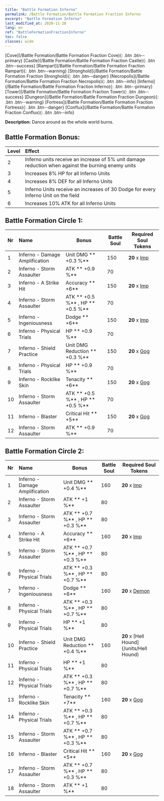 ```yaml
---
title: "Battle Formation Inferno"
permalink: /Battle Formation/Battle Formation Fraction Inferno
excerpt: "Battle Formation Inferno"
last_modified_at: 2020-11-28
lang: en
ref: "BattleFormationFractionInferno"
toc: false
classes: wide
---
```

 [Cove](/Battle Formation/Battle Formation Fraction Cove){: .btn .btn--primary} [Castle](/Battle Formation/Battle Formation Fraction Castle){: .btn .btn--success} [Rampart](/Battle Formation/Battle Formation Fraction Rampart){: .btn .btn--warning} [Stronghold](/Battle Formation/Battle Formation Fraction Stronghold){: .btn .btn--danger} [Necropolis](/Battle Formation/Battle Formation Fraction Necropolis){: .btn .btn--info} [Inferno](/Battle Formation/Battle Formation Fraction Inferno){: .btn .btn--primary} [Tower](/Battle Formation/Battle Formation Fraction Tower){: .btn .btn--success} [Dungeon](/Battle Formation/Battle Formation Fraction Dungeon){: .btn .btn--warning} [Fortress](/Battle Formation/Battle Formation Fraction Fortress){: .btn .btn--danger} [Conflux](/Battle Formation/Battle Formation Fraction Conflux){: .btn .btn--info} 

  **Description:** Dance around as the whole world burns.

## Battle Formation Bonus:

  | Level |         Effect        |
  |:------|:---------------------|
  | 2 | Inferno units receive an increase of 5% unit damage reduction when against the burning enemy units |
  | 3 | Increases 8% HP for all Inferno Units |
  | 4 | Increases 8% DEF for all Inferno Units |
  | 5 | Inferno Units receive an increases of 30 Dodge for every Inferno Unit on the field |
  | 6 | Increases 10% ATK for all Inferno Units |

## Battle Formation Circle 1:

  |  Nr  |         Name        |  Bonus  | Battle Soul  |  Required Soul Tokens |
  |:-----|:--------------------|---------|-----------------|----------------|
  | 1 | Inferno - Damage Amplification | Unit DMG ** +0.3 %**  | 150 |  **20** x [Imp](/units/Imp) |
  | 2 | Inferno - Storm Assaulter | ATK ** +0.9 %**  | 70 |   |
  | 3 | Inferno - A Strike Hit | Accuracy ** +6**  | 150 |  **20** x [Imp](/units/Imp) |
  | 4 | Inferno - Storm Assaulter | ATK ** +0.5 %** , HP ** +0.5 %**  | 70 |   |
  | 5 | Inferno - Ingeniousness | Dodge ** +6**  | 150 |  **20** x [Imp](/units/Imp) |
  | 6 | Inferno - Physical Trials | HP ** +0.9 %**  | 70 |   |
  | 7 | Inferno - Shield Practice | Unit DMG Reduction ** +0.3 %**  | 150 |  **20** x [Gog](/units/Gog) |
  | 8 | Inferno - Physical Trials | HP ** +0.9 %**  | 70 |   |
  | 9 | Inferno - Rocklike Skin | Tenacity ** +6**  | 150 |  **20** x [Gog](/units/Gog) |
  | 10 | Inferno - Storm Assaulter | ATK ** +0.5 %** , HP ** +0.5 %**  | 70 |   |
  | 11 | Inferno - Blaster | Critical Hit ** +5**  | 150 |  **20** x [Gog](/units/Gog) |
  | 12 | Inferno - Storm Assaulter | ATK ** +0.9 %**  | 70 |   |
  


## Battle Formation Circle 2:

  |  Nr  |         Name        |  Bonus  | Battle Soul  |  Required Soul Tokens |
  |:-----|:--------------------|---------|-----------------|----------------|
  | 1 | Inferno - Damage Amplification | Unit DMG ** +0.4 %**  | 160 |  **20** x [Imp](/units/Imp) |
  | 2 | Inferno - Storm Assaulter | ATK ** +1 %**  | 80 |   |
  | 3 | Inferno - Storm Assaulter | ATK ** +0.7 %** , HP ** +0.3 %**  | 80 |   |
  | 4 | Inferno - A Strike Hit | Accuracy ** +6**  | 160 |  **20** x [Imp](/units/Imp) |
  | 5 | Inferno - Storm Assaulter | ATK ** +0.7 %** , HP ** +0.3 %**  | 80 |   |
  | 6 | Inferno - Physical Trials | ATK ** +0.3 %** , HP ** +0.7 %**  | 80 |   |
  | 7 | Inferno - Ingeniousness | Dodge ** +6**  | 160 |  **20** x [Demon](/units/Demon) |
  | 8 | Inferno - Physical Trials | ATK ** +0.3 %** , HP ** +0.7 %**  | 80 |   |
  | 9 | Inferno - Physical Trials | HP ** +1 %**  | 80 |   |
  | 10 | Inferno - Shield Practice | Unit DMG Reduction ** +0.4 %**  | 160 |  **20** x [Hell Hound](/units/Hell Hound) |
  | 11 | Inferno - Physical Trials | HP ** +1 %**  | 80 |   |
  | 12 | Inferno - Physical Trials | ATK ** +0.3 %** , HP ** +0.7 %**  | 80 |   |
  | 13 | Inferno - Rocklike Skin | Tenacity ** +7**  | 160 |  **20** x [Gog](/units/Gog) |
  | 14 | Inferno - Physical Trials | ATK ** +0.3 %** , HP ** +0.7 %**  | 80 |   |
  | 15 | Inferno - Storm Assaulter | ATK ** +0.7 %** , HP ** +0.3 %**  | 80 |   |
  | 16 | Inferno - Blaster | Critical Hit ** +5**  | 160 |  **20** x [Gog](/units/Gog) |
  | 17 | Inferno - Storm Assaulter | ATK ** +0.7 %** , HP ** +0.3 %**  | 80 |   |
  | 18 | Inferno - Storm Assaulter | ATK ** +1 %**  | 80 |   |
  

